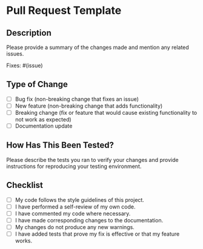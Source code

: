 # Pull Request Template

## Description

Please provide a summary of the changes made and mention any related issues.

Fixes: #(issue)

## Type of Change

-   [ ] Bug fix (non-breaking change that fixes an issue)
-   [ ] New feature (non-breaking change that adds functionality)
-   [ ] Breaking change (fix or feature that would cause existing functionality to not work as expected)
-   [ ] Documentation update

## How Has This Been Tested?

Please describe the tests you ran to verify your changes and provide instructions for reproducing your testing environment.

## Checklist

-   [ ] My code follows the style guidelines of this project.
-   [ ] I have performed a self-review of my own code.
-   [ ] I have commented my code where necessary.
-   [ ] I have made corresponding changes to the documentation.
-   [ ] My changes do not produce any new warnings.
-   [ ] I have added tests that prove my fix is effective or that my feature works.
